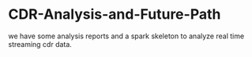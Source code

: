# CDR-Analysis-and-Future-Path
we have some analysis reports and a spark skeleton to analyze real time streaming cdr data.
